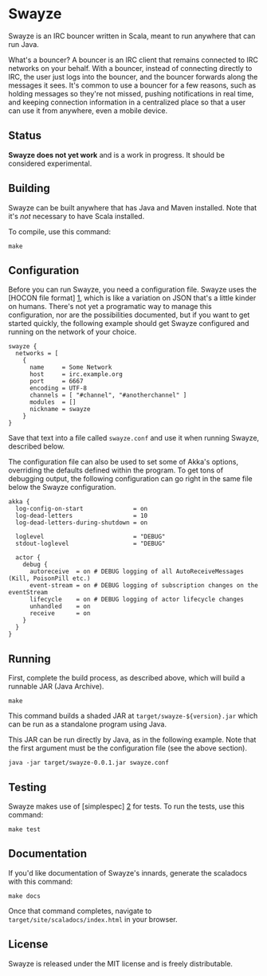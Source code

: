 Swayze
======

Swayze is an IRC bouncer written in Scala, meant to run anywhere that can run Java.

What's a bouncer? A bouncer is an IRC client that remains connected to IRC networks on your behalf. With a bouncer, instead of connecting directly to IRC, the user just logs into the bouncer, and the bouncer forwards along the messages it sees. It's common to use a bouncer for a few reasons, such as holding messages so they're not missed, pushing notifications in real time, and keeping connection information in a centralized place so that a user can use it from anywhere, even a mobile device.


Status
------

**Swayze does not yet work** and is a work in progress. It should be considered experimental.


Building
--------

Swayze can be built anywhere that has Java and Maven installed. Note that it's _not_ necessary to have Scala installed.

To compile, use this command:

    make


Configuration
-------------

Before you can run Swayze, you need a configuration file. Swayze uses the [HOCON file format] [1], which is like a variation on JSON that's a little kinder on humans. There's not yet a programatic way to manage this configuration, nor are the possibilities documented, but if you want to get started quickly, the following example should get Swayze configured and running on the network of your choice.

    swayze {
      networks = [
        {
          name     = Some Network
          host     = irc.example.org
          port     = 6667
          encoding = UTF-8
          channels = [ "#channel", "#anotherchannel" ]
          modules  = []
          nickname = swayze
        }
    }

Save that text into a file called `swayze.conf` and use it when running Swayze, described below.

The configuration file can also be used to set some of Akka's options, overriding the defaults defined within the program. To get tons of debugging output, the following configuration can go right in the same file below the Swayze configuration.

    akka {
      log-config-on-start              = on
      log-dead-letters                 = 10
      log-dead-letters-during-shutdown = on

      loglevel                         = "DEBUG"
      stdout-loglevel                  = "DEBUG"

      actor {
        debug {
          autoreceive  = on # DEBUG logging of all AutoReceiveMessages (Kill, PoisonPill etc.)
          event-stream = on # DEBUG logging of subscription changes on the eventStream
          lifecycle    = on # DEBUG logging of actor lifecycle changes
          unhandled    = on
          receive      = on
        }
      }
    }


Running
-------

First, complete the build process, as described above, which will build a runnable JAR (Java Archive).

    make

This command builds a shaded JAR at `target/swayze-${version}.jar` which can be run as a standalone program using Java.

This JAR can be run directly by Java, as in the following example. Note that the first argument must be the configuration file (see the above section).

    java -jar target/swayze-0.0.1.jar swayze.conf


Testing
-------

Swayze makes use of [simplespec] [2] for tests. To run the tests, use this command:

    make test


Documentation
-------------

If you'd like documentation of Swayze's innards, generate the scaladocs with this command:

    make docs

Once that command completes, navigate to `target/site/scaladocs/index.html` in your browser.


License
-------

Swayze is released under the MIT license and is freely distributable.


[1]: https://github.com/typesafehub/config/blob/master/HOCON.md
[2]: https://github.com/SimpleFinance/simplespec
